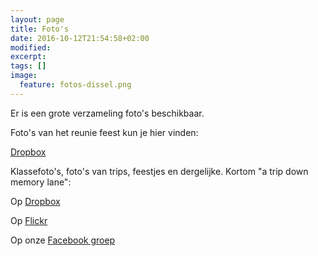 ```yaml
---
layout: page
title: Foto's
date: 2016-10-12T21:54:58+02:00
modified:
excerpt:
tags: []
image:
  feature: fotos-dissel.png
---
```


Er is een grote verzameling foto's beschikbaar.

Foto's van het reunie feest kun je hier vinden: 

<a href="https://www.dropbox.com/sh/t4w7fo23iixkbks/AABSDVd-_Bv5HIX3QC1Xhadqa?dl=0" target="_blank">Dropbox</a>

Klassefoto's, foto's van trips, feestjes en dergelijke. Kortom "a trip down memory lane":

Op [Dropbox](https://www.dropbox.com/sh/c18d2la1rhlv9fn/AABV-H_ZttTGUEQ6V1sKnXzla?dl=0&lst=)

Op [Flickr](https://www.flickr.com/photos/147152055@N04/collections/72157672825120211)

Op onze [Facebook groep](https://www.facebook.com/groups/194919854203127/photos/?filter=photos)

